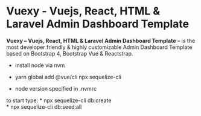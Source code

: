 # Vuexy - Vuejs, React, HTML & Laravel Admin Dashboard Template

**Vuexy – Vuejs, React, HTML & Laravel Admin Dashboard Template** – is the most developer friendly & highly customizable Admin Dashboard Template based on Bootstrap 4, Bootstrap Vue & Reactstrap.


* install node via nvm

* yarn global add @vue/cli npx sequelize-cli

* node version specified in .nvmrc


to start type: 
    * npx sequelize-cli db:create    
    * npx sequelize-cli db:seed:all 